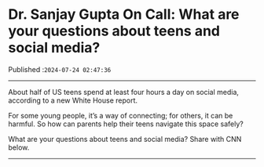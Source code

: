 # Dr. Sanjay Gupta On Call: What are your questions about teens and social media?

Published :`2024-07-24 02:47:36`

---

About half of US teens spend at least four hours a day on social media, according to a new White House report.

For some young people, it’s a way of connecting; for others, it can be harmful. So how can parents help their teens navigate this space safely?

What are your questions about teens and social media? Share with CNN below.

---

